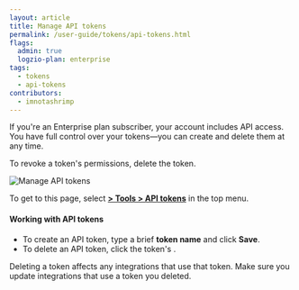 ```yaml
---
layout: article
title: Manage API tokens
permalink: /user-guide/tokens/api-tokens.html
flags:
  admin: true
  logzio-plan: enterprise
tags:
  - tokens
  - api-tokens
contributors:
  - imnotashrimp
---
```


If you're an Enterprise plan subscriber,
your account includes API access.
You have full control over your tokens—you can create and delete them at any time.

To revoke a token's permissions, delete the token.

![Manage API tokens](https://dytvr9ot2sszz.cloudfront.net/logz-docs/access-and-authentication/access-and-authentication--api-tokens.png)

To get to this page,
select [**<i class="li li-gear"></i> > Tools > API tokens**](https://app.logz.io/#/dashboard/settings/api-tokens)
in the top menu.

#### Working with API tokens

* To create an API token,
  type a brief **token name** and click **Save**.
* To delete an API token,
  click the token's <i class="li li-x"></i>.

Deleting a token affects any integrations that use that token. Make sure you update integrations that use a token you deleted.
